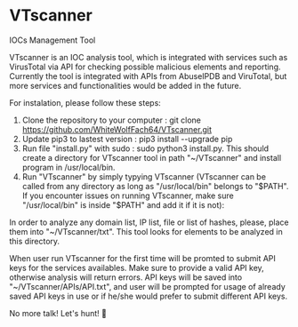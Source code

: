 # VTscanner
IOCs Management Tool

VTscanner is an IOC analysis tool, which is integrated with services such as VirusTotal via API for checking possible malicious elements and reporting. Currently the tool is integrated with APIs from AbuseIPDB and ViruTotal, but more services and functionalities would be added in the future.

For instalation, please follow these steps:
1. Clone the repository to your computer : git clone https://github.com/WhiteWolfFach64/VTscanner.git
2. Update pip3 to lastest version : pip3 install --upgrade pip
3. Run file "install.py" with sudo : sudo python3 install.py. This should create a directory for VTscanner tool in path "~/VTscanner" and install program in /usr/local/bin.
4. Run "VTscanner" by simply typying VTscanner (VTscanner can be called from any directory as long as "/usr/local/bin" belongs to "$PATH". If you encounter issues on running VTscanner, make sure "/usr/local/bin" is inside "$PATH" and add it if it is not):

In order to analyze any domain list, IP list, file or list of hashes, please, place them into "~/VTscanner/txt". This tool looks for elements to be analyzed in this directory.

When user run VTscanner for the first time will be promted to submit API keys for the services availables. Make sure to provide a valid API key, otherwise analysis will return errors. API keys will be saved into "~/VTscanner/APIs/API.txt", and user will be prompted for usage of already saved API keys in use or if he/she would prefer to submit different API keys.

No more talk! Let's hunt! 🐺
